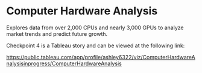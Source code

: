 # Computer Hardware Analysis
Explores data from over 2,000 CPUs and nearly 3,000 GPUs to analyze market trends and predict future growth.

Checkpoint 4 is a Tableau story and can be viewed at the following link:

https://public.tableau.com/app/profile/ashley6322/viz/ComputerHardwareAnalysisinprogress/ComputerHardwareAnalysis
